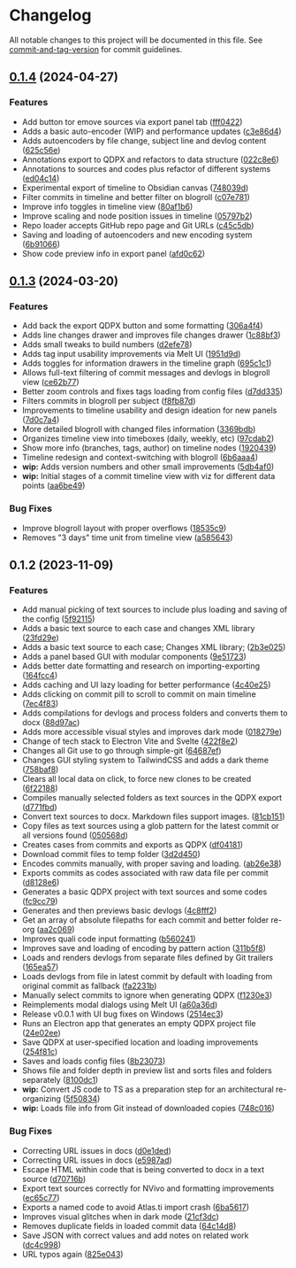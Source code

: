 # Changelog

All notable changes to this project will be documented in this file. See [commit-and-tag-version](https://github.com/absolute-version/commit-and-tag-version) for commit guidelines.

## [0.1.4](https://github.com/enricllagostera/repo-to-qda/compare/v0.1.3...v0.1.4) (2024-04-27)


### Features

* Add button tor emove sources via export panel tab ([fff0422](https://github.com/enricllagostera/repo-to-qda/commit/fff0422d52c46bc8c17dc6662116b5a82847ed95))
* Adds a basic auto-encoder (WIP) and performance updates ([c3e86d4](https://github.com/enricllagostera/repo-to-qda/commit/c3e86d419545e0266cb465a14c7a9528740002ec))
* Adds autoencoders by file change, subject line and devlog content ([625c56e](https://github.com/enricllagostera/repo-to-qda/commit/625c56e3d4d9143d087ba56475132cfca9a6d0fa))
* Annotations export to QDPX and refactors to data structure ([022c8e6](https://github.com/enricllagostera/repo-to-qda/commit/022c8e6227941c810bf606e62fc7ddd99a52a5c0))
* Annotations to sources and codes plus refactor of different systems ([ed04c14](https://github.com/enricllagostera/repo-to-qda/commit/ed04c142b13c28ec5ea4fcaa7891f63e2cefe3c7))
* Experimental export of timeline to Obsidian canvas ([748039d](https://github.com/enricllagostera/repo-to-qda/commit/748039d0881da5a3edeb832b550e742de873bacc))
* Filter commits in timeline and better filter on blogroll ([c07e781](https://github.com/enricllagostera/repo-to-qda/commit/c07e781fb3d904b3c2dc41b7fc444e1b0ab93d50))
* Improve info toggles in timeline view ([80af1b6](https://github.com/enricllagostera/repo-to-qda/commit/80af1b689c599a5483e222e0ee0481a1a4bf225a))
* Improve scaling and node position issues in timeline ([05797b2](https://github.com/enricllagostera/repo-to-qda/commit/05797b271b107067f51ef0d1291343b3b503ba8b))
* Repo loader accepts GitHub repo page and Git URLs ([c45c5db](https://github.com/enricllagostera/repo-to-qda/commit/c45c5db5f1247be80f04d9933f0d4a429fdd222c))
* Saving and loading of autoencoders and new encoding system ([6b91066](https://github.com/enricllagostera/repo-to-qda/commit/6b91066ea856f43d4417bffe0a985fa689e1f9de))
* Show code preview info in export panel ([afd0c62](https://github.com/enricllagostera/repo-to-qda/commit/afd0c62cdb9fa18887862feffb46f4514c2e967f))

## [0.1.3](https://github.com/enricllagostera/repo-to-qda/compare/v0.1.2...v0.1.3) (2024-03-20)


### Features

* Add back the export QDPX button and some formatting ([306a4f4](https://github.com/enricllagostera/repo-to-qda/commit/306a4f46c85343009f10efdb08bf0609732196f9))
* Adds line changes drawer and improves file changes drawer ([1c88bf3](https://github.com/enricllagostera/repo-to-qda/commit/1c88bf3b1b0654a3c5d8adf2bc963ceb1f1340a4))
* Adds small tweaks to build numbers ([d2efe78](https://github.com/enricllagostera/repo-to-qda/commit/d2efe780de2bdecdbee3a5f2b1623fc9b0e14d5a))
* Adds tag input usability improvements via Melt UI ([1951d9d](https://github.com/enricllagostera/repo-to-qda/commit/1951d9df7c3eb64e85bceb17b7175c1a87bcd480))
* Adds toggles for information drawers in the timeline graph ([695c1c1](https://github.com/enricllagostera/repo-to-qda/commit/695c1c136891aaa4f49e91dcef3fd76990743608))
* Allows full-text filtering of commit messages and devlogs in blogroll view ([ce62b77](https://github.com/enricllagostera/repo-to-qda/commit/ce62b77c1bea930945b6e8ecc072e350a07e957e))
* Better zoom controls and fixes tags loading from config files ([d7dd335](https://github.com/enricllagostera/repo-to-qda/commit/d7dd3358013eeb3531dd83e8074bc42fac937c6f))
* Filters commits in blogroll per subject ([f8fb87d](https://github.com/enricllagostera/repo-to-qda/commit/f8fb87d22f4549a0fb52eeeaf34ca17cb9096ad2))
* Improvements to timeline usability and design ideation for new panels ([7d0c7a4](https://github.com/enricllagostera/repo-to-qda/commit/7d0c7a401f1c6172d313a392433c52ce0f199183))
* More detailed blogroll with changed files information ([3369bdb](https://github.com/enricllagostera/repo-to-qda/commit/3369bdb3af110c9d7d87ec2d5a2fe22c9ca5efc7))
* Organizes timeline view into timeboxes (daily, weekly, etc) ([97cdab2](https://github.com/enricllagostera/repo-to-qda/commit/97cdab209b581e97ca5311a4b0d9f01bcbf220d9))
* Show more info (branches, tags, author) on timeline nodes ([1920439](https://github.com/enricllagostera/repo-to-qda/commit/1920439edaa04b0de6640497e873156142cd0525))
* Timeline redesign and context-switching with blogroll ([6b6aaa4](https://github.com/enricllagostera/repo-to-qda/commit/6b6aaa43d97acebc7f4211151a4f51dacae9e5d9))
* **wip:** Adds version numbers and other small improvements ([5db4af0](https://github.com/enricllagostera/repo-to-qda/commit/5db4af07698563e4cc9db98deaff902be6df6906))
* **wip:** Initial stages of a commit timeline view with viz for different data points ([aa6be49](https://github.com/enricllagostera/repo-to-qda/commit/aa6be4963a97aeb73f62bac93deb990a28263d6f))


### Bug Fixes

* Improve blogroll layout with proper overflows ([18535c9](https://github.com/enricllagostera/repo-to-qda/commit/18535c95086c78cb5100f96c18453fec7fa5b8fb))
* Removes "3 days" time unit from timeline view ([a585643](https://github.com/enricllagostera/repo-to-qda/commit/a5856439650bd3e53213ca232d934d1f70c299a8))

## 0.1.2 (2023-11-09)

### Features

- Add manual picking of text sources to include plus loading and saving of the config ([5f92115](https://github.com/enricllagostera/repo-to-qda/commit/5f92115cf07d97eb2d1e4864c3c7dcae0d225894))
- Adds a basic text source to each case and changes XML library ([23fd29e](https://github.com/enricllagostera/repo-to-qda/commit/23fd29e4ca953b9a4d18cbd5a903a917e4632bd3))
- Adds a basic text source to each case; Changes XML library; ([2b3e025](https://github.com/enricllagostera/repo-to-qda/commit/2b3e025402e572aacd29e5975cee36710231bb89))
- Adds a panel based GUI with modular components ([9e51723](https://github.com/enricllagostera/repo-to-qda/commit/9e51723726690c9fa14e96e46c2853ef05e0e216))
- Adds better date formatting and research on importing-exporting ([164fcc4](https://github.com/enricllagostera/repo-to-qda/commit/164fcc436728139beafbe35c9f531afe807806f0))
- Adds caching and UI lazy loading for better performance ([4c40e25](https://github.com/enricllagostera/repo-to-qda/commit/4c40e2569064d023f3133e1365d9595f662b690b))
- Adds clicking on commit pill to scroll to commit on main timeline ([7ec4f83](https://github.com/enricllagostera/repo-to-qda/commit/7ec4f83c56d5dffe56debe63f1e1c25f14973bb6))
- Adds compilations for devlogs and process folders and converts them to docx ([88d97ac](https://github.com/enricllagostera/repo-to-qda/commit/88d97ac9731570f4c0dbcb9ec576a2a45f367f9e))
- Adds more accessible visual styles and improves dark mode ([018279e](https://github.com/enricllagostera/repo-to-qda/commit/018279e965c4b76705d03aa181bd381bb520d54b))
- Change of tech stack to Electron Vite and Svelte ([422f8e2](https://github.com/enricllagostera/repo-to-qda/commit/422f8e2b2e0369c30fd0a4faa5d235f668416517))
- Changes all Git use to go through simple-git ([64687ef](https://github.com/enricllagostera/repo-to-qda/commit/64687ef67fd9c797ed98f547f121a37c8425c4be))
- Changes GUI styling system to TailwindCSS and adds a dark theme ([758baf8](https://github.com/enricllagostera/repo-to-qda/commit/758baf81c8eb6c00e4d42f29990553ef4fbe4837))
- Clears all local data on click, to force new clones to be created ([6f22188](https://github.com/enricllagostera/repo-to-qda/commit/6f22188bcd54be4ae9965d0b6e7564b2f8c29f7d))
- Compiles manually selected folders as text sources in the QDPX export ([d771fbd](https://github.com/enricllagostera/repo-to-qda/commit/d771fbd1b40a2d9104f3d41047278ae5072c1824))
- Convert text sources to docx. Markdown files support images. ([81cb151](https://github.com/enricllagostera/repo-to-qda/commit/81cb151b374246159e0ff11dae664b48d7ccafd7))
- Copy files as text sources using a glob pattern for the latest commit or all versions found ([050568d](https://github.com/enricllagostera/repo-to-qda/commit/050568d303cf722d32fd04815072ef0b614e5b32))
- Creates cases from commits and exports as QDPX ([df04181](https://github.com/enricllagostera/repo-to-qda/commit/df04181db402364a1b61527069bbead97230a4bd))
- Download commit files to temp folder ([3d2d450](https://github.com/enricllagostera/repo-to-qda/commit/3d2d450f9a26b2af3e4aa69578a8aa81a49c33ab))
- Encodes commits manually, with proper saving and loading. ([ab26e38](https://github.com/enricllagostera/repo-to-qda/commit/ab26e38d94e3c25a14fc2adfb61cbbb3be707b57))
- Exports commits as codes associated with raw data file per commit ([d8128e6](https://github.com/enricllagostera/repo-to-qda/commit/d8128e66496d873151d75c633ada4d5f83d1da55))
- Generates a basic QDPX project with text sources and some codes ([fc9cc79](https://github.com/enricllagostera/repo-to-qda/commit/fc9cc79726d1981d34a5266a51cea101cc7db044))
- Generates and then previews basic devlogs ([4c8fff2](https://github.com/enricllagostera/repo-to-qda/commit/4c8fff2447f63486b92e137969a8c87fca759207))
- Get an array of absolute filepaths for each commit and better folder re-org ([aa2c069](https://github.com/enricllagostera/repo-to-qda/commit/aa2c069d95fe95b0cf1fa11444b583e50807119e))
- Improves quali code input formatting ([b560241](https://github.com/enricllagostera/repo-to-qda/commit/b5602419d0928dc2058d8603744a2add47176ccf))
- Improves save and loading of encoding by pattern action ([311b5f8](https://github.com/enricllagostera/repo-to-qda/commit/311b5f82205846cb21ee42987aa96ac4649999b3))
- Loads and renders devlogs from separate files defined by Git trailers ([165ea57](https://github.com/enricllagostera/repo-to-qda/commit/165ea57884822bce514c316e02932b49fecb70bb))
- Loads devlogs from file in latest commit by default with loading from original commit as fallback ([fa2231b](https://github.com/enricllagostera/repo-to-qda/commit/fa2231b0503ab1c1310ad57a40084e9e4c0e5240))
- Manually select commits to ignore when generating QDPX ([f1230e3](https://github.com/enricllagostera/repo-to-qda/commit/f1230e3d65533d5663ba66ad0b66c363c1bcd03a))
- Reimplements modal dialogs using Melt UI ([a60a36d](https://github.com/enricllagostera/repo-to-qda/commit/a60a36d5362f7e22fbdc37cdc956b914a12a38f7))
- Release v0.0.1 with UI bug fixes on Windows ([2514ec3](https://github.com/enricllagostera/repo-to-qda/commit/2514ec38884196bbe4b57fa5ef138761216f427b))
- Runs an Electron app that generates an empty QDPX project file ([24e02ee](https://github.com/enricllagostera/repo-to-qda/commit/24e02eeeba155a1608ddb3938508787a984078f8))
- Save QDPX at user-specified location and loading improvements ([254f81c](https://github.com/enricllagostera/repo-to-qda/commit/254f81cbbe2639025c625e468bda92f27d3ee5d9))
- Saves and loads config files ([8b23073](https://github.com/enricllagostera/repo-to-qda/commit/8b23073b461f71f4dab1cab36ce703547a5daf4b))
- Shows file and folder depth in preview list and sorts files and folders separately ([8100dc1](https://github.com/enricllagostera/repo-to-qda/commit/8100dc1dd7dc9f03083a9e55a26b069f2c8ccda5))
- **wip:** Convert JS code to TS as a preparation step for an architectural re-organizing ([5f50834](https://github.com/enricllagostera/repo-to-qda/commit/5f508340ee946b9adf5dd53b11db95abd06ab623))
- **wip:** Loads file info from Git instead of downloaded copies ([748c016](https://github.com/enricllagostera/repo-to-qda/commit/748c016f763464f8bd57e58fd28c58a1d79d5082))

### Bug Fixes

- Correcting URL issues in docs ([d0e1ded](https://github.com/enricllagostera/repo-to-qda/commit/d0e1deddbf103e675f8af93963245a5085455930))
- Correcting URL issues in docs ([e5987ad](https://github.com/enricllagostera/repo-to-qda/commit/e5987ad8cc3cf4fd18b0fcfe9e71e211f7c1ec5b))
- Escape HTML within code that is being converted to docx in a text source ([d70716b](https://github.com/enricllagostera/repo-to-qda/commit/d70716b961dcdba70da163a5ccb64598e97cdd60))
- Export text sources correctly for NVivo and formatting improvements ([ec65c77](https://github.com/enricllagostera/repo-to-qda/commit/ec65c775b9e4dead2d2b7de51ba86f33cdd9d676))
- Exports a named code to avoid Atlas.ti import crash ([6ba5617](https://github.com/enricllagostera/repo-to-qda/commit/6ba5617d6d5d243352027e7254c6106d331bd598))
- Improves visual glitches when in dark mode ([21cf3dc](https://github.com/enricllagostera/repo-to-qda/commit/21cf3dc9cacf37941df8381b9bbb456446327489))
- Removes duplicate fields in loaded commit data ([64c14d8](https://github.com/enricllagostera/repo-to-qda/commit/64c14d8b3d6f15e64262a5a1a453c49c80639270))
- Save JSON with correct values and add notes on related work ([dc4c998](https://github.com/enricllagostera/repo-to-qda/commit/dc4c998f7ed3efafe864506ec2b988469d5db3e7))
- URL typos again ([825e043](https://github.com/enricllagostera/repo-to-qda/commit/825e043d77ad0cf07e890034e565cc0c04427c2d))
